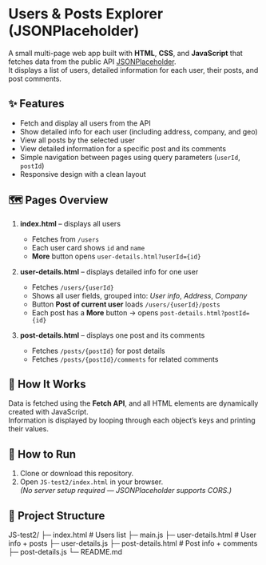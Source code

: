 # Users & Posts Explorer (JSONPlaceholder)

A small multi-page web app built with **HTML**, **CSS**, and **JavaScript** that fetches data from the public API [JSONPlaceholder](https://jsonplaceholder.typicode.com).  
It displays a list of users, detailed information for each user, their posts, and post comments.

## ✨ Features
- Fetch and display all users from the API  
- Show detailed info for each user (including address, company, and geo)
- View all posts by the selected user
- View detailed information for a specific post and its comments
- Simple navigation between pages using query parameters (`userId`, `postId`)
- Responsive design with a clean layout

## 🗺️ Pages Overview
1. **index.html** – displays all users  
   - Fetches from `/users`  
   - Each user card shows `id` and `name`  
   - **More** button opens `user-details.html?userId={id}`

2. **user-details.html** – displays detailed info for one user  
   - Fetches `/users/{userId}`  
   - Shows all user fields, grouped into: *User info*, *Address*, *Company*  
   - Button **Post of current user** loads `/users/{userId}/posts`  
   - Each post has a **More** button → opens `post-details.html?postId={id}`

3. **post-details.html** – displays one post and its comments  
   - Fetches `/posts/{postId}` for post details  
   - Fetches `/posts/{postId}/comments` for related comments

## 🧠 How It Works
Data is fetched using the **Fetch API**, and all HTML elements are dynamically created with JavaScript.  
Information is displayed by looping through each object’s keys and printing their values.

## 🚀 How to Run
1. Clone or download this repository.  
2. Open `JS-test2/index.html` in your browser.  
   *(No server setup required — JSONPlaceholder supports CORS.)*

## 📂 Project Structure
JS-test2/
├─ index.html   # Users list
├─ main.js
├─ user-details.html   # User info + posts
├─ user-details.js
├─ post-details.html   # Post info + comments
├─ post-details.js
└─ README.md

